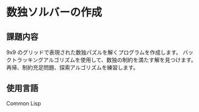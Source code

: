 # 数独ソルバーの作成

## 課題内容

9x9 のグリッドで表現された数独パズルを解くプログラムを作成します。
バックトラッキングアルゴリズムを使用して、数独の制約を満たす解を見つけます。
再帰、制約充足問題、探索アルゴリズムを練習します。

## 使用言語

Common Lisp
